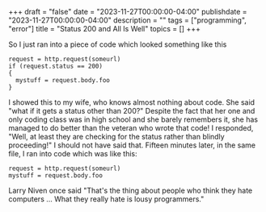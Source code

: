 +++
draft = "false"
date = "2023-11-27T00:00:00-04:00"
publishdate = "2023-11-27T00:00:00-04:00"
description = ""
tags = ["programming", "error"]
title = "Status 200 and All Is Well"
topics = []
+++

So I just ran into a piece of code which looked something like this

```
request = http.request(someurl)
if (request.status == 200)
{
  mystuff = request.body.foo
}
```

I showed this to my wife, who knows almost nothing about code. She said "what if it gets a status other than 200?"  Despite the fact that her one and only coding class was in high school and she barely remembers it, she has managed to do better than the veteran who wrote that code!
I responded, "Well, at least they are checking for the status rather than blindly proceeding!"
I should not have said that.  Fifteen minutes later, in the same file, I ran into code which was like this:

```
request = http.request(someurl)
mystuff = request.body.foo
```

Larry Niven once said "That's the thing about people who think they hate computers ... What they
really hate is lousy programmers."

